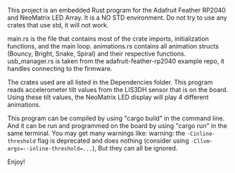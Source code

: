 This project is an embedded Rust program for the Adafruit Feather RP2040 and NeoMatrix LED Array.
It is a NO STD environment. Do not try to use any crates that use std, it will not work.

main.rs is the file that contains most of the crate imports, initialization functions, and the main loop.
animations.rs contains all animation structs (Bouncy, Bright, Snake, Spiral) and their respective functions.
usb_manager.rs is taken from the adafruit-feather-rp2040 example repo, it handles connecting to the firmware.

The crates used are all listed in the Dependencies folder.
This program reads accelerometer tilt values from the LIS3DH sensor that is on the board.
Using these tilt values, the NeoMatrix LED display will play 4 different animations.

This program can be compiled by using "cargo build" in the command line.
And it can be run and programmed on the board by using "cargo run" in the same terminal.
You may get many warnings like:
warning: the `-Cinline-threshold` flag is deprecated and does nothing (consider using `-Cllvm-args=--inline-threshold=...`),
But they can all be ignored.

Enjoy!